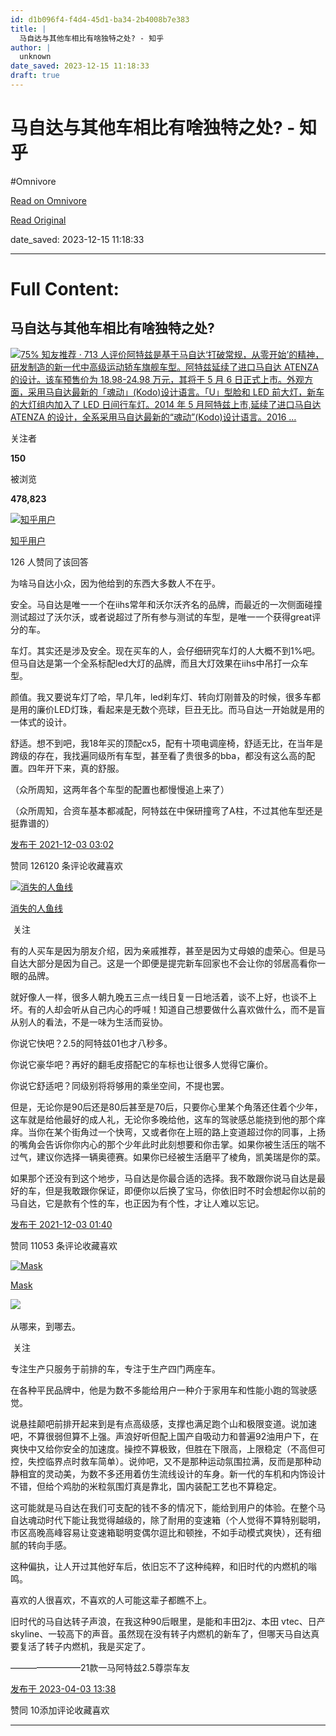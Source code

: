 ```yaml
---
id: d1b096f4-f4d4-45d1-ba34-2b4008b7e383
title: |
  马自达与其他车相比有啥独特之处? - 知乎
author: |
  unknown
date_saved: 2023-12-15 11:18:33
draft: true
---
```


# 马自达与其他车相比有啥独特之处? - 知乎
#Omnivore

[Read on Omnivore](https://omnivore.app/me/https-www-zhihu-com-question-503295873-answer-2254309016-18c6e45a320)

[Read Original](https://www.zhihu.com/question/503295873/answer/2254309016)

date_saved: 2023-12-15 11:18:33


--- 

# Full Content: 

## 马自达与其他车相比有啥独特之处?

[![](https://proxy-prod.omnivore-image-cache.app/0x0,s8ai5lq9-JnLexc8of-rpUDy-nRSzxn3YiRJYxWWpLX4/https://picx.zhimg.com/v2-756ce66bfb0a2237af7c4349b2e8baf3_qhd.jpg?source=57bbeac9)75% 知友推荐 · 713 人评价阿特兹是基于马自达‘打破常规，从零开始’的精神，研发制造的新一代中高级运动轿车旗舰车型。阿特兹延续了进口马自达 ATENZA 的设计。该车预售价为 18.98-24.98 万元，其将于 5 月 6 日正式上市。外观方面，采用马自达最新的「魂动」(Kodo)设计语言。「U」型脸和 LED 前大灯，新车的大灯组内加入了 LED 日间行车灯。2014 年 5 月阿特兹上市,延续了进口马自达 ATENZA 的设计，全系采用马自达最新的“魂动”(Kodo)设计语言。2016 …​​](https://www.zhihu.com/topic/20018271)

关注者

**150**

被浏览

**478,823**

[![知乎用户](https://proxy-prod.omnivore-image-cache.app/0x0,sOou2FVwPArYSG0uw2ZthdNkXqlmhNxbVHGSMtGCxFg0/https://pic1.zhimg.com/v2-abed1a8c04700ba7d72b45195223e0ff_l.jpg?source=2c26e567)](https://www.zhihu.com/people/32b6945f3f9b8ea6706b452e25fb3c05)

[知乎用户](https://www.zhihu.com/people/32b6945f3f9b8ea6706b452e25fb3c05)

126 人赞同了该回答

为啥马自达小众，因为他给到的东西大多数人不在乎。

安全。马自达是唯一一个在iihs常年和沃尔沃齐名的品牌，而最近的一次侧面碰撞测试超过了沃尔沃，或者说超过了所有参与测试的车型，是唯一一个获得great评分的车。

车灯。其实还是涉及安全。现在买车的人，会仔细研究车灯的人大概不到1%吧。但马自达是第一个全系标配led大灯的品牌，而且大灯效果在iihs中吊打一众车型。

颜值。我又要说车灯了哈，早几年，led刹车灯、转向灯刚普及的时候，很多车都是用的廉价LED灯珠，看起来是无数个亮球，巨丑无比。而马自达一开始就是用的一体式的设计。

舒适。想不到吧，我18年买的顶配cx5，配有十项电调座椅，舒适无比，在当年是跨级的存在，我找遍同级所有车型，甚至看了贵很多的bba，都没有这么高的配置。四年开下来，真的舒服。

（众所周知，这两年各个车型的配置也都慢慢追上来了）

（众所周知，合资车基本都减配，阿特兹在中保研撞弯了A柱，不过其他车型还是挺靠谱的）

[发布于 2021-12-03 03:02](https://www.zhihu.com/question/503295873/answer/2254309016)

​赞同 126​​120 条评论​收藏​喜欢

[![消失的人鱼线](https://proxy-prod.omnivore-image-cache.app/0x0,sYPOst_vEAudSx_wTU8sqAW1P6hYvsnvtGO6ogPfY6n0/https://picx.zhimg.com/v2-abed1a8c04700ba7d72b45195223e0ff_l.jpg?source=1def8aca)](https://www.zhihu.com/people/li-mang-71-53)

[消失的人鱼线](https://www.zhihu.com/people/li-mang-71-53)

​ 关注

有的人买车是因为朋友介绍，因为亲戚推荐，甚至是因为丈母娘的虚荣心。但是马自达大部分是因为自己。这是一个即便是提完新车回家也不会让你的邻居高看你一眼的品牌。

就好像人一样，很多人朝九晚五三点一线日复一日地活着，谈不上好，也谈不上坏。有的人却会听从自己内心的呼喊！知道自己想要做什么喜欢做什么，而不是盲从别人的看法，不是一味为生活而妥协。

你说它快吧？2.5的阿特兹01也才八秒多。

你说它豪华吧？再好的翻毛皮搭配它的车标也让很多人觉得它廉价。

你说它舒适吧？同级别将将够用的乘坐空间，不提也罢。

但是，无论你是90后还是80后甚至是70后，只要你心里某个角落还住着个少年，这车就是给他最好的成人礼，无论你多晚给他，这车的驾驶感总能挠到他的那个痒痒。当你在某个街角过一个快弯，又或者你在上班的路上变道超过你的同事，上扬的嘴角会告诉你你内心的那个少年此时此刻想要和你击掌。如果你被生活压的喘不过气，建议你选择一辆奥德赛。如果你已经被生活磨平了棱角，凯美瑞是你的菜。

如果那个还没有到这个地步，马自达是你最合适的选择。我不敢跟你说马自达是最好的车，但是我敢跟你保证，即便你以后换了宝马，你依旧时不时会想起你以前的马自达，它是款有个性的车，也正因为有个性，才让人难以忘记。

[发布于 2021-12-03 01:40](https://www.zhihu.com/question/503295873/answer/2254151963)

​赞同 110​​53 条评论​收藏​喜欢

[![Mask](https://proxy-prod.omnivore-image-cache.app/0x0,sc7PmXdG24zKshppSSWwRDhgKUBWHo-HOvj-adQUYCH4/https://pic1.zhimg.com/v2-abed1a8c04700ba7d72b45195223e0ff_l.jpg?source=1def8aca)](https://www.zhihu.com/people/chen-wei-lin-52)

[Mask](https://www.zhihu.com/people/chen-wei-lin-52)

​![](https://proxy-prod.omnivore-image-cache.app/0x0,sEQaOWrSM4sYxMszrQ6lhsM51WgM5AvlqxCkeG6GJZz4/https://pic1.zhimg.com/v2-4812630bc27d642f7cafcd6cdeca3d7a.jpg?source=88ceefae)

从哪来，到哪去。

​ 关注

专注生产只服务于前排的车，专注于生产四门两座车。

在各种平民品牌中，他是为数不多能给用户一种介于家用车和性能小跑的驾驶感觉。

说悬挂颠吧前排开起来到是有点高级感，支撑也满足跑个山和极限变道。说加速吧，不算很弱但算不上强。声浪好听但配上国产自吸动力和普遍92油用户下，在爽快中又给你安全的加速度。操控不算极致，但胜在下限高，上限稳定（不高但可控，失控临界点时救车简单）。说帅吧，又不是那种运动氛围拉满，反而是那种动静相宜的灵动美，为数不多还用着仿生流线设计的车身。新一代的车机和内饰设计不错，但给个鸡肋的米粒氛围灯真是靠北，国内装配工艺也不算稳定。

这可能就是马自达在我们可支配的钱不多的情况下，能给到用户的体验。在整个马自达魂动时代下能让我觉得越级的，除了耐用的变速箱（个人觉得不算特别聪明，市区高晚高峰容易让变速箱聪明变偶尔逗比和顿挫，不如手动模式爽快），还有细腻的转向手感。

这种偏执，让人开过其他好车后，依旧忘不了这种纯粹，和旧时代的内燃机的嗡鸣。

喜欢的人很喜欢，不喜欢的人可能这辈子都瞧不上。

旧时代的马自达转子声浪，在我这种90后眼里，是能和丰田2jz、本田 vtec、日产skyline、一较高下的声音。虽然现在没有转子内燃机的新车了，但哪天马自达真要复活了转子内燃机，我是买定了。

————————21款一马阿特兹2.5尊崇车友

[发布于 2023-04-03 13:38](https://www.zhihu.com/question/503295873/answer/2966990739)

​赞同 10​​添加评论​收藏​喜欢

---

